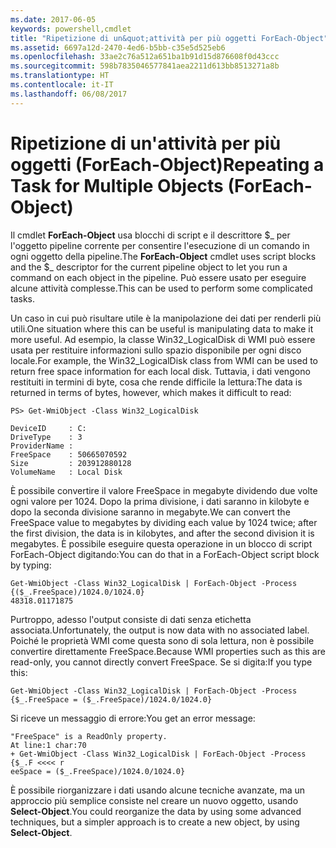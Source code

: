 ```yaml
---
ms.date: 2017-06-05
keywords: powershell,cmdlet
title: "Ripetizione di un&quot;attività per più oggetti ForEach-Object"
ms.assetid: 6697a12d-2470-4ed6-b5bb-c35e5d525eb6
ms.openlocfilehash: 33ae2c76a512a651ba1b91d15d876608f0d43ccc
ms.sourcegitcommit: 598b7835046577841aea2211d613bb8513271a8b
ms.translationtype: HT
ms.contentlocale: it-IT
ms.lasthandoff: 06/08/2017
---
```

# <a name="repeating-a-task-for-multiple-objects-foreach-object"></a><span data-ttu-id="64f8e-103">Ripetizione di un'attività per più oggetti (ForEach-Object)</span><span class="sxs-lookup"><span data-stu-id="64f8e-103">Repeating a Task for Multiple Objects (ForEach-Object)</span></span>
<span data-ttu-id="64f8e-104">Il cmdlet **ForEach-Object** usa blocchi di script e il descrittore $_ per l'oggetto pipeline corrente per consentire l'esecuzione di un comando in ogni oggetto della pipeline.</span><span class="sxs-lookup"><span data-stu-id="64f8e-104">The **ForEach-Object** cmdlet uses script blocks and the $_ descriptor for the current pipeline object to let you run a command on each object in the pipeline.</span></span> <span data-ttu-id="64f8e-105">Può essere usato per eseguire alcune attività complesse.</span><span class="sxs-lookup"><span data-stu-id="64f8e-105">This can be used to perform some complicated tasks.</span></span>

<span data-ttu-id="64f8e-106">Un caso in cui può risultare utile è la manipolazione dei dati per renderli più utili.</span><span class="sxs-lookup"><span data-stu-id="64f8e-106">One situation where this can be useful is manipulating data to make it more useful.</span></span> <span data-ttu-id="64f8e-107">Ad esempio, la classe Win32_LogicalDisk di WMI può essere usata per restituire informazioni sullo spazio disponibile per ogni disco locale.</span><span class="sxs-lookup"><span data-stu-id="64f8e-107">For example, the Win32_LogicalDisk class from WMI can be used to return free space information for each local disk.</span></span> <span data-ttu-id="64f8e-108">Tuttavia, i dati vengono restituiti in termini di byte, cosa che rende difficile la lettura:</span><span class="sxs-lookup"><span data-stu-id="64f8e-108">The data is returned in terms of bytes, however, which makes it difficult to read:</span></span>

```
PS> Get-WmiObject -Class Win32_LogicalDisk

DeviceID     : C:
DriveType    : 3
ProviderName :
FreeSpace    : 50665070592
Size         : 203912880128
VolumeName   : Local Disk
```

<span data-ttu-id="64f8e-109">È possibile convertire il valore FreeSpace in megabyte dividendo due volte ogni valore per 1024. Dopo la prima divisione, i dati saranno in kilobyte e dopo la seconda divisione saranno in megabyte.</span><span class="sxs-lookup"><span data-stu-id="64f8e-109">We can convert the FreeSpace value to megabytes by dividing each value by 1024 twice; after the first division, the data is in kilobytes, and after the second division it is megabytes.</span></span> <span data-ttu-id="64f8e-110">È possibile eseguire questa operazione in un blocco di script ForEach-Object digitando:</span><span class="sxs-lookup"><span data-stu-id="64f8e-110">You can do that in a ForEach-Object script block by typing:</span></span>

```
Get-WmiObject -Class Win32_LogicalDisk | ForEach-Object -Process {($_.FreeSpace)/1024.0/1024.0}
48318.01171875
```

<span data-ttu-id="64f8e-111">Purtroppo, adesso l'output consiste di dati senza etichetta associata.</span><span class="sxs-lookup"><span data-stu-id="64f8e-111">Unfortunately, the output is now data with no associated label.</span></span> <span data-ttu-id="64f8e-112">Poiché le proprietà WMI come questa sono di sola lettura, non è possibile convertire direttamente FreeSpace.</span><span class="sxs-lookup"><span data-stu-id="64f8e-112">Because WMI properties such as this are read-only, you cannot directly convert FreeSpace.</span></span> <span data-ttu-id="64f8e-113">Se si digita:</span><span class="sxs-lookup"><span data-stu-id="64f8e-113">If you type this:</span></span>

```
Get-WmiObject -Class Win32_LogicalDisk | ForEach-Object -Process {$_.FreeSpace = ($_.FreeSpace)/1024.0/1024.0}
```

<span data-ttu-id="64f8e-114">Si riceve un messaggio di errore:</span><span class="sxs-lookup"><span data-stu-id="64f8e-114">You get an error message:</span></span>

```
"FreeSpace" is a ReadOnly property.
At line:1 char:70
+ Get-WmiObject -Class Win32_LogicalDisk | ForEach-Object -Process {$_.F <<<< r
eeSpace = ($_.FreeSpace)/1024.0/1024.0}
```

<span data-ttu-id="64f8e-115">È possibile riorganizzare i dati usando alcune tecniche avanzate, ma un approccio più semplice consiste nel creare un nuovo oggetto, usando **Select-Object**.</span><span class="sxs-lookup"><span data-stu-id="64f8e-115">You could reorganize the data by using some advanced techniques, but a simpler approach is to create a new object, by using **Select-Object**.</span></span>


